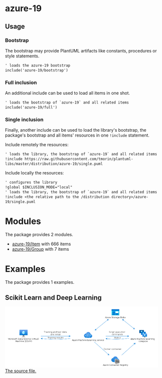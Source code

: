 # azure-19

## Usage

### Bootstrap

The bootstrap may provide PlantUML artifacts like constants, procedures or style statements.

```plantuml
' loads the azure-19 bootstrap
include('azure-19/bootstrap')
```

### Full inclusion

An additional include can be used to load all items in one shot.

 ```plantuml
' loads the bootstrap of `azure-19` and all related items
include('azure-19/full')
```

### Single inclusion

Finally, another include can be used to load the library's bootstrap, the package's bootstrap and all items' resources in one `!include` statement.

Include remotely the resources:
```plantuml
' loads the library, the bootstrap of `azure-19` and all related items
!include https://raw.githubusercontent.com/tmorin/plantuml-libs/master/distribution/azure-19/single.puml
```

Include locally the resources:
```plantuml
' configures the library
!global $INCLUSION_MODE="local"
' loads the library, the bootstrap of `azure-19` and all related items
!include <the relative path to the /distribution directory>/azure-19/single.puml
```




# Modules

The package provides 2 modules.

- [azure-19/Item](../azure-19/Item/README.md) with 666 items
- [azure-19/Group](../azure-19/Group/README.md) with 7 items



# Examples

The package provides 1 examples.

## Scikit Learn and Deep Learning

![Scikit Learn and Deep Learning](../azure-19/scikit_learn_and_deep_learning.png)<br>
[The source file.](../azure-19/scikit_learn_and_deep_learning.puml)



